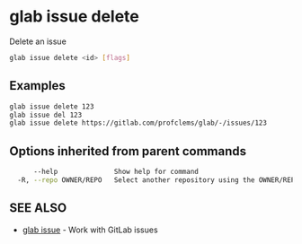 # glab issue delete

Delete an issue

```bash
glab issue delete <id> [flags]
```

## Examples

```bash
glab issue delete 123
glab issue del 123
glab issue delete https://gitlab.com/profclems/glab/-/issues/123

```

## Options inherited from parent commands

```bash
      --help              Show help for command
  -R, --repo OWNER/REPO   Select another repository using the OWNER/REPO or `GROUP/NAMESPACE/REPO` format or full URL or git URL
```

## SEE ALSO

- [glab issue](./) - Work with GitLab issues
